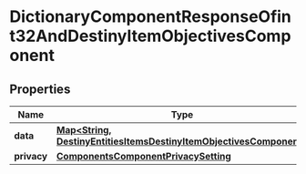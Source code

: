 
# DictionaryComponentResponseOfint32AndDestinyItemObjectivesComponent

## Properties
Name | Type | Description | Notes
------------ | ------------- | ------------- | -------------
**data** | [**Map&lt;String, DestinyEntitiesItemsDestinyItemObjectivesComponent&gt;**](DestinyEntitiesItemsDestinyItemObjectivesComponent.md) |  |  [optional]
**privacy** | [**ComponentsComponentPrivacySetting**](ComponentsComponentPrivacySetting.md) |  |  [optional]



